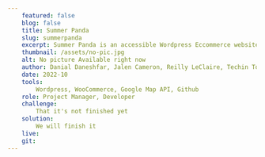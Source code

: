 ```yaml
---
    featured: false
    blog: false
    title: Summer Panda
    slug: summerpanda
    excerpt: Summer Panda is an accessible Wordpress Eccommerce website designed and developed to fulfill the needs of a bingsu cafe.  
    thumbnail: /assets/no-pic.jpg
    alt: No picture Available right now
    author: Danial Daneshfar, Jalen Cameron, Reilly LeClaire, Techin Toentian
    date: 2022-10
    tools: 
        Wordpress, WooCommerce, Google Map API, Github
    role: Project Manager, Developer
    challenge: 
        That it's not finished yet
    solution:
        We will finish it
    live: 
    git:
---
```

